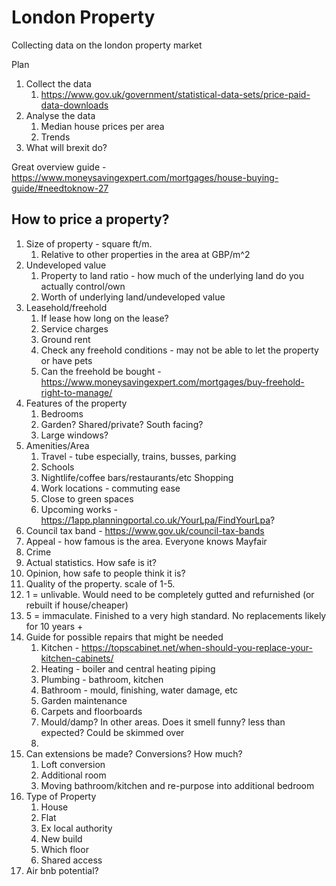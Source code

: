 # London Property

Collecting data on the london property market 

Plan
1. Collect the data
   1. https://www.gov.uk/government/statistical-data-sets/price-paid-data-downloads
2. Analyse the data 
   1. Median house prices per area
   2. Trends
3. What will brexit do?

Great overview guide - https://www.moneysavingexpert.com/mortgages/house-buying-guide/#needtoknow-27

## How to price a property?
1. Size of property - square ft/m. 
   1. Relative to other properties in the area at GBP/m^2
2. Undeveloped value
   1. Property to land ratio - how much of the underlying land do you actually control/own
   2. Worth of underlying land/undeveloped value
3. Leasehold/freehold
   1. If lease how long on the lease?
   2. Service charges
   3. Ground rent
   4. Check any freehold conditions - may not be able to let the property or have pets
   5. Can the freehold be bought -https://www.moneysavingexpert.com/mortgages/buy-freehold-right-to-manage/
4. Features of the property
   1. Bedrooms
   2. Garden? Shared/private? South facing?
   3. Large windows?
5. Amenities/Area
   1. Travel - tube especially, trains, busses, parking
   2. Schools
   3. Nightlife/coffee bars/restaurants/etc Shopping
   4. Work locations - commuting ease
   5. Close to green spaces
   6. Upcoming works - https://1app.planningportal.co.uk/YourLpa/FindYourLpa?
6. Council tax band - https://www.gov.uk/council-tax-bands
7. Appeal - how famous is the area. Everyone knows Mayfair
8.  Crime 
   1. Actual statistics. How safe is it? 
   2. Opinion, how safe to people think it is?
9.  Quality of the property. scale of 1-5. 
   3. 1 = unlivable. Would need to be completely gutted and refurnished (or rebuilt if house/cheaper)
   4. 5 = immaculate. Finished to a very high standard. No replacements likely for 10 years +
   5. Guide for possible repairs that might be needed
      1. Kitchen - https://topscabinet.net/when-should-you-replace-your-kitchen-cabinets/
      2. Heating - boiler and central heating piping
      3. Plumbing - bathroom, kitchen
      4. Bathroom - mould, finishing, water damage, etc
      5. Garden maintenance
      6. Carpets and floorboards
      7. Mould/damp? In other areas. Does it smell funny? less than expected? Could be skimmed over
      8. 
10. Can extensions be made? Conversions? How much? 
    1.  Loft conversion
    2.  Additional room
    3.  Moving bathroom/kitchen and re-purpose into additional bedroom
11. Type of Property
    1.  House
    2.  Flat
    3.  Ex local authority
    4.  New build
    5.  Which floor
    6.  Shared access
12. Air bnb potential?